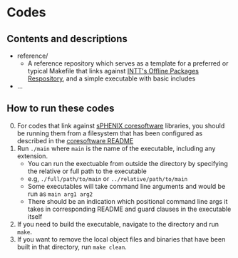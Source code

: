# Codes

## Contents and descriptions
* reference/
	* A reference repository which serves as a template for a preferred or typical Makefile that links against [INTT's Offline Packages Respository](https://github.com/sPHENIX-Collaboration/coresoftware/tree/master/offline/packages/intt), and a simple executable with basic includes
* ...

## How to run these codes
0. For codes that link against [sPHENIX coresoftware](https://github.com/sPHENIX-Collaboration/coresoftware) libraries, you should be running them from a filesystem that has been configured as described in the [coresoftware README](https://github.com/sPHENIX-Collaboration/coresoftware/blob/master/README.md)
1. Run `./main` where `main` is the name of the executable, including any extension.
	* You can run the exectuable from outside the directory by specifying the relative or full path to the executable
	* e.g, `./full/path/to/main` or `../relative/path/to/main`
	* Some executables will take command line arguments and would be run as `main arg1 arg2`
	* There should be an indication which positional command line args it takes in corresponding README and guard clauses in the executable itself
2. If you need to build the executable, navigate to the directory and run `make`.
3. If you want to remove the local object files and binaries that have been built in that directory, run `make clean`.

